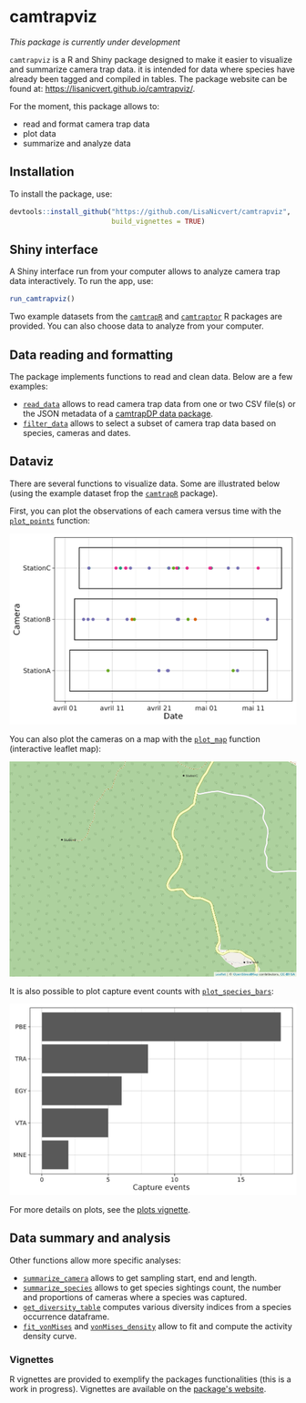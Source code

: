 # camtrapviz

*This package is currently under development*

`camtrapviz` is a R and Shiny package designed to make it easier to visualize and summarize camera trap data. it is intended for data where species have already been tagged and compiled in tables. The package website can be found at: <https://lisanicvert.github.io/camtrapviz/>.

For the moment, this package allows to:

-   read and format camera trap data
-   plot data
-   summarize and analyze data

## Installation

To install the package, use:

``` r
devtools::install_github("https://github.com/LisaNicvert/camtrapviz", 
                         build_vignettes = TRUE)
```

## Shiny interface

A Shiny interface run from your computer allows to analyze camera trap data interactively. To run the app, use:

``` r
run_camtrapviz()
```

Two example datasets from the [`camtrapR`](https://jniedballa.github.io/camtrapR/) and [`camtraptor`](https://inbo.github.io/camtraptor/index.html) R packages are provided. You can also choose data to analyze from your computer.

## Data reading and formatting

The package implements functions to read and clean data. Below are a few examples:

-   [`read_data`](https://lisanicvert.github.io/camtrapviz/reference/read_data.html) allows to read camera trap data from one or two CSV file(s) or the JSON metadata of a [camtrapDP data package](https://tdwg.github.io/camtrap-dp/).
-   [`filter_data`](https://lisanicvert.github.io/camtrapviz/reference/filter_data.html) allows to select a subset of camera trap data based on species, cameras and dates.

## Dataviz

There are several functions to visualize data. Some are illustrated below (using the example dataset frop the [`camtrapR`](https://jniedballa.github.io/camtrapR/) package).

First, you can plot the observations of each camera versus time with the [`plot_points`](https://lisanicvert.github.io/camtrapviz/reference/plot_points.html) function:

![Plot observations](man/figures/plot_points.png)

You can also plot the cameras on a map with the [`plot_map`](https://lisanicvert.github.io/camtrapviz/reference/plot_map.html) function (interactive leaflet map):

![Cameras map](man/figures/map.png)

It is also possible to plot capture event counts with [`plot_species_bars`](https://lisanicvert.github.io/camtrapviz/reference/plot_species_bars.html):

![Capture events counts per species](man/figures/plot_spp_bars.png)

For more details on plots, see the [plots vignette](https://lisanicvert.github.io/camtrapviz/articles/plots.html).

## Data summary and analysis

Other functions allow more specific analyses:

-   [`summarize_camera`](https://lisanicvert.github.io/camtrapviz/reference/summarize_cameras.html) allows to get sampling start, end and length.
-   [`summarize_species`](https://lisanicvert.github.io/camtrapviz/reference/summarize_species.html) allows to get species sightings count, the number and proportions of cameras where a species was captured.
-   [`get_diversity_table`](https://lisanicvert.github.io/camtrapviz/reference/get_diversity_table.html) computes various diversity indices from a species occurrence dataframe.
-   [`fit_vonMises`](https://lisanicvert.github.io/camtrapviz/reference/fit_vonMises.html) and [`vonMises_density`](https://lisanicvert.github.io/camtrapviz/reference/vonMises_density.html) allow to fit and compute the activity density curve.

### Vignettes

R vignettes are provided to exemplify the packages functionalities (this is a work in progress). Vignettes are available on the [package's website](https://lisanicvert.github.io/camtrapviz/).
